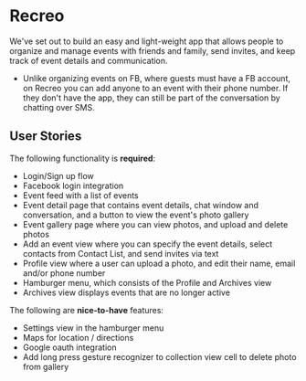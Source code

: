 # Recreo

We've set out to build an easy and light-weight app that allows people to organize and manage events with friends and family, send invites, and keep track of event details and communication.

* Unlike organizing events on FB, where guests must have a FB account, on Recreo you can add anyone to an event with their phone number. If they don't have the app, they can still be part of the conversation by chatting over SMS.

## User Stories

The following functionality is **required**:
- Login/Sign up flow 
- Facebook login integration
- Event feed with a list of events
- Event detail page that contains event details, chat window and conversation, and a button to view the event's photo gallery
- Event gallery page where you can view photos, and upload and delete photos
- Add an event view where you can specify the event details, select contacts from Contact List, and send invites via text
- Profile view where a user can upload a photo, and edit their name, email and/or phone number
- Hamburger menu, which consists of the Profile and Archives view
- Archives view displays events that are no longer active

The following are **nice-to-have** features:
- Settings view in the hamburger menu
- Maps for location / directions
- Google oauth integration
- Add long press gesture recognizer to collection view cell to delete photo from gallery
